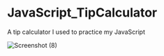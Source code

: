 # JavaScript_TipCalculator

A tip calculator I used to practice my JavaScript 

![Screenshot (8)](https://user-images.githubusercontent.com/102771161/179424454-523e13c1-029f-4604-b61f-77cc0194d1b0.png)
